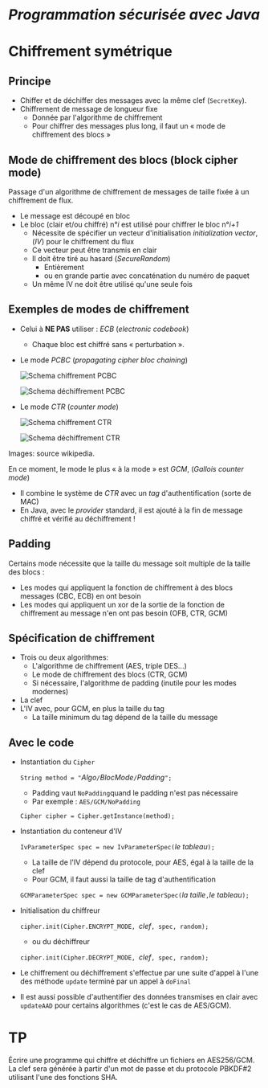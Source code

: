 *Programmation sécurisée avec Java*===================================Chiffrement symétrique======================Principe--------

- Chiffer et de déchiffer des messages avec la même clef (`SecretKey`).
- Chiffrement de message de longueur fixe
  - Donnée par l'algorithme de chiffrement
  - Pour chiffrer des messages plus long, il faut un « mode de chiffrement des blocs »

Mode de chiffrement des blocs (block cipher mode)
-------------------------------------------------

Passage d'un algorithme de chiffrement de messages de taille fixée à un chiffrement de flux.

- Le message est découpé en bloc
- Le bloc (clair et/ou chiffré) n°*i* est utilisé pour chiffrer le bloc n°*i+1*
  - Nécessite de spécifier un vecteur d'initialisation *initialization vector*, (*IV*) pour le chiffrement du flux
  - Ce vecteur peut être transmis en clair
  - Il doit être tiré au hasard (*SecureRandom*)
     - Entièrement
     - ou en grande partie avec concaténation du numéro de paquet
  - Un même IV ne doit être utilisé qu'une seule fois

Exemples de modes de chiffrement
-------------------------------

- Celui à **NE PAS** utiliser : *ECB* (*electronic codebook*)

  - Chaque bloc est chiffré sans « perturbation ».

- Le mode *PCBC* (*propagating cipher bloc chaining*)

  ![Schema chiffrement PCBC][pcbc-e]

  ![Schema déchiffrement PCBC][pcbc-d]

- Le mode *CTR* (*counter mode*)

  ![Schema chiffrement CTR][ctr-e]

  ![Schema déchiffrement CTR][ctr-d]

[pcbc-e]: /m2jca/img/PCBC_encryption.svg
[pcbc-d]: /m2jca/img/PCBC_decryption.svg
[ctr-e]: /m2jca/img/CTR_encryption_2.svg
[ctr-d]: /m2jca/img/CTR_decryption_2.svg

Images: source wikipedia.

En ce moment, le mode le plus « à la mode » est *GCM*, (*Gallois counter mode*)

-  Il combine le système de *CTR* avec un *tag* d'authentification (sorte de MAC)
-  En Java, avec le *provider* standard, il est ajouté à la fin de message chiffré et vérifié au déchiffrement !

Padding
-------

Certains mode nécessite que la taille du message soit multiple de la taille des blocs :

- Les modes qui appliquent la fonction de chiffrement à des blocs messages (CBC, ECB) en ont besoin
- Les modes qui appliquent un xor de la sortie de la fonction de chiffrement au message n'en ont pas besoin (OFB, CTR, GCM)

Spécification de chiffrement
----------------------------

- Trois ou deux algorithmes:
  - L'algorithme de chiffrement (AES, triple DES...)
  - Le mode de chiffrement des blocs (CTR, GCM)
  - Si nécessaire, l'algorithme de padding (inutile pour les modes modernes)
- La clef
- L'IV avec, pour GCM, en plus la taille du tag
  - La taille minimum du tag dépend de la taille du message
  
Avec le code
------------

- Instantiation du `Cipher`

  `String method = "`*Algo*`/`*BlocMode*`/`*Padding*`";`
  
    - Padding vaut `NoPadding`quand le padding n'est pas nécessaire
    - Par exemple : `AES/GCM/NoPadding`
  
  `Cipher cipher = Cipher.getInstance(method);`
  
- Instantiation du conteneur d'IV

  `IvParameterSpec spec = new IvParameterSpec(`*le tableau*`);`
  
    - La taille de l'IV dépend du protocole, pour AES, égal à la taille de la clef
    - Pour GCM, il faut aussi la taille de tag d'authentification
  
  `GCMParameterSpec spec = new GCMParameterSpec(`*la taille*`,`*le tableau*`);`

- Initialisation du chiffreur

  `cipher.init(Cipher.ENCRYPT_MODE, `*clef*`, spec, random);`
  
  - ou du déchiffreur

  `cipher.init(Cipher.DECRYPT_MODE, `*clef*`, spec, random);`

- Le chiffrement ou déchiffrement s'effectue par une suite d'appel à l'une des méthode `update` terminé par un appel à `doFinal`

- Il est aussi possible d'authentifier des données transmises en clair avec `updateAAD` pour certains algorithmes (c'est le cas de AES/GCM).

TP
==

Écrire une programme qui chiffre et déchiffre un fichiers en AES256/GCM. La clef sera générée à partir d'un mot de passe et du protocole PBKDF#2 utilisant l'une des fonctions SHA.

